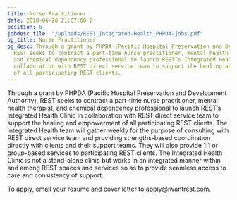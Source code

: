 ```yaml
---
title: Nurse Practitioner
date: 2018-06-20 21:07:00 Z
position: 6
jobdesc_file: "/uploads/REST_Integrated-Health_PHPDA-jobs.pdf"
og_title: Nurse Practitioner
og_desc: Through a grant by PHPDA (Pacific Hospital Preservation and Development Authority),
  REST seeks to contract a part-time nurse practitioner, mental health therapist,
  and chemical dependency professional to launch REST’s Integrated Health Clinic in
  collaboration with REST direct service team to support the healing and empowerment
  of all participating REST clients.
---
```


Through a grant by PHPDA (Pacific Hospital Preservation and Development Authority), REST seeks to contract a part-time nurse practitioner, mental health therapist, and chemical dependency professional to launch REST’s Integrated Health Clinic in collaboration with REST direct service team to support the healing and empowerment of all participating REST clients. The Integrated Health team will gather weekly for the purpose of consulting with REST direct service team and providing strengths-based coordination directly with clients and their support teams. They will also provide 1:1 or group-based services to participating REST clients. The Integrated Health Clinic is not a stand-alone clinic but works in an integrated manner within and among REST spaces and services so as to provide seamless access to care and consistency of support.

To apply, email your resume and cover letter to [apply@iwantrest.com](mailto:apply@iwantrest.com).
